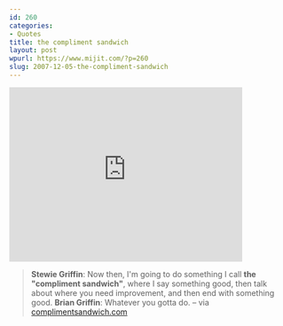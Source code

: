 ```yaml
---
id: 260
categories:
- Quotes
title: the compliment sandwich
layout: post
wpurl: https://www.mijit.com/?p=260
slug: 2007-12-05-the-compliment-sandwich
---
```

<iframe width="420" height="315" src="https://www.youtube.com/embed/ewIT_KAQQlU" frameborder="0" allowfullscreen></iframe>
<blockquote>
<strong>Stewie Griffin</strong>: Now then, I'm going to do something I call <strong>the "compliment sandwich"</strong>, where I say something good, then talk about where you need improvement, and then end with something good.
<strong>Brian Griffin</strong>: Whatever you gotta do.
– via <a href="https://www.complimentsandwich.com/">complimentsandwich.com</a>
</blockquote>
